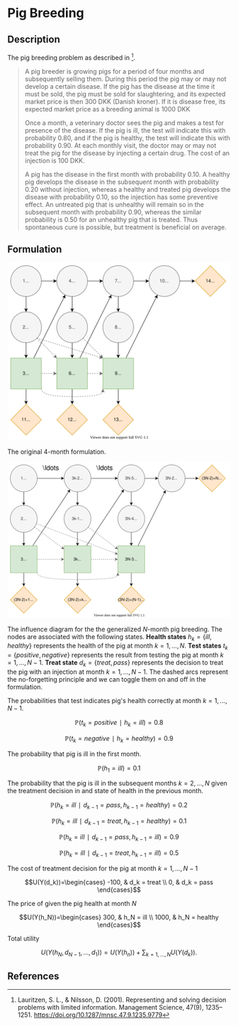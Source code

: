 # Pig Breeding
## Description
The pig breeding problem as described in [^1].

> A pig breeder is growing pigs for a period of four months and subsequently selling them. During this period the pig may or may not develop a certain disease. If the pig has the disease at the time it must be sold, the pig must be sold for slaughtering, and its expected market price is then 300 DKK (Danish kroner). If it is disease free, its expected market price as a breeding animal is 1000 DKK
>
> Once a month, a veterinary doctor sees the pig and makes a test for presence of the disease. If the pig is ill, the test will indicate this with probability 0.80, and if the pig is healthy, the test will indicate this with probability 0.90. At each monthly visit, the doctor may or may not treat the pig for the disease by injecting a certain drug. The cost of an injection is 100 DKK.
>
> A pig has the disease in the first month with probability 0.10. A healthy pig develops the disease in the subsequent month with probability 0.20 without injection, whereas a healthy and treated pig develops the disease with probability 0.10, so the injection has some preventive effect. An untreated pig that is unhealthy will remain so in the subsequent month with probability 0.90, whereas the similar probability is 0.50 for an unhealthy pig that is treated. Thus spontaneous cure is possible, but treatment is beneficial on average.


## Formulation
![](figures/4-month-pig-breeding.svg)

The original $4$-month formulation.

![](figures/n-month-pig-breeding.svg)

The influence diagram for the the generalized $N$-month pig breeding. The nodes are associated with the following states. **Health states** $h_k=\{ill,healthy\}$ represents the health of the pig at month $k=1,...,N$. **Test states** $t_k=\{positive,negative\}$ represents the result from testing the pig at month $k=1,...,N-1$. **Treat state** $d_k=\{treat, pass\}$ represents the decision to treat the pig with an injection at month $k=1,...,N-1$. The dashed arcs represent the no-forgetting principle and we can toggle them on and off in the formulation.

The probabilities that test indicates pig's health correctly at month $k=1,...,N-1$.

$$ℙ(t_k = positive ∣ h_k = ill) = 0.8$$

$$ℙ(t_k = negative ∣ h_k = healthy) = 0.9$$

The probability that pig is ill in the first month.

$$ℙ(h_1 = ill)=0.1$$

The probability that the pig is ill in the subsequent months $k=2,...,N$ given the treatment decision in and state of health in the previous month.

$$ℙ(h_k = ill ∣ d_{k-1} = pass, h_{k-1} = healthy)=0.2$$

$$ℙ(h_k = ill ∣ d_{k-1} = treat, h_{k-1} = healthy)=0.1$$

$$ℙ(h_k = ill ∣ d_{k-1} = pass, h_{k-1} = ill)=0.9$$

$$ℙ(h_k = ill ∣ d_{k-1} = treat, h_{k-1} = ill)=0.5$$

The cost of treatment decision for the pig at month $k=1,...,N-1$

$$U(Y(d_k))=\begin{cases}
-100, & d_k = treat \\
0, & d_k = pass
\end{cases}$$

The price of given the pig health at month $N$

$$U(Y(h_N))=\begin{cases}
300, & h_N = ill \\
1000, & h_N = healthy
\end{cases}$$

Total utility

$$U(Y(h_N,d_{N-1},...,d_1))=U(Y(h_n))+∑_{k=1,...,N} U(Y(d_k)).$$


## References
[^1]: Lauritzen, S. L., & Nilsson, D. (2001). Representing and solving decision problems with limited information. Management Science, 47(9), 1235–1251. https://doi.org/10.1287/mnsc.47.9.1235.9779
